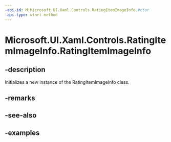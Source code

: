 ```yaml
---
-api-id: M:Microsoft.UI.Xaml.Controls.RatingItemImageInfo.#ctor
-api-type: winrt method
---
```


<!-- Method syntax.
public RatingItemImageInfo.RatingItemImageInfo()
-->

# Microsoft.UI.Xaml.Controls.RatingItemImageInfo.RatingItemImageInfo

## -description

Initializes a new instance of the RatingItemImageInfo class.

## -remarks

## -see-also

## -examples

